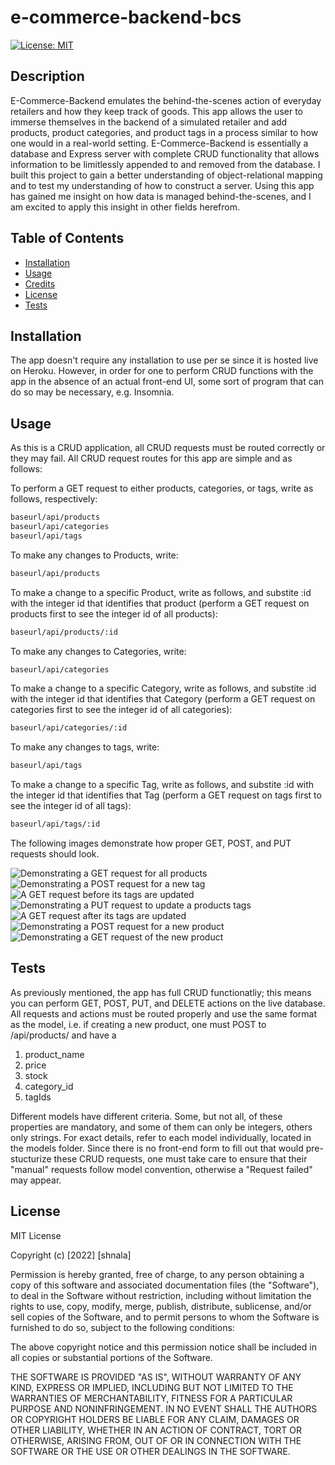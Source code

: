 # e-commerce-backend-bcs

[![License: MIT](https://img.shields.io/badge/License-MIT-yellow.svg)](https://opensource.org/licenses/MIT)

## Description

E-Commerce-Backend emulates the behind-the-scenes action of everyday retailers and how they keep track of goods. This app allows the user to immerse themselves in the backend of a simulated retailer and add products, product categories, and product tags in a process similar to how one would in a real-world setting. E-Commerce-Backend is essentially a database and Express server with complete CRUD functionality that allows information to be limitlessly appended to and removed from the database. I built this project to gain a better understanding of object-relational mapping and to test my understanding of how to construct a server. Using this app has gained me insight on how data is managed behind-the-scenes, and I am excited to apply this insight in other fields herefrom. 

## Table of Contents

- [Installation](#installation)
- [Usage](#usage)
- [Credits](#credits)
- [License](#license)
- [Tests](#tests)

## Installation

 The app doesn't require any installation to use per se since it is hosted live on Heroku. However, in order for one to perform CRUD functions with the app in the absence of an actual front-end UI, some sort of program that can do so may be necessary, e.g. Insomnia.

## Usage

As this is a CRUD application, all CRUD requests must be routed correctly or they may fail. All CRUD request routes for this app are simple and as follows:

To perform a GET request to either products, categories, or tags, write as follows, respectively:
```md
baseurl/api/products
baseurl/api/categories
baseurl/api/tags
```
To make any changes to Products, write:
```md
baseurl/api/products
```
To make a change to a specific Product, write as follows, and substite :id with the integer id that identifies that product (perform a GET request on products first to see the integer id of all products):
```md
baseurl/api/products/:id
```
To make any changes to Categories, write:
```md
baseurl/api/categories
```
To make a change to a specific Category, write as follows, and substite :id with the integer id that identifies that Category (perform a GET request on categories first to see the integer id of all categories):
```md
baseurl/api/categories/:id
```
To make any changes to tags, write:
```md
baseurl/api/tags
```
To make a change to a specific Tag, write as follows, and substite :id with the integer id that identifies that Tag (perform a GET request on tags first to see the integer id of all tags):
```md
baseurl/api/tags/:id
```

The following images demonstrate how proper GET, POST, and PUT requests should look.

![Demonstrating a GET request for all products](./assets/images/demo-01.PNG)
![Demonstrating a POST request for a new tag](./assets/images/demo-02.PNG)
![A GET request before its tags are updated](./assets/images/demo-03.PNG)
![Demonstrating a PUT request to update a products tags](./assets/images/demo-04.PNG)
![A GET request after its tags are updated](./assets/images/demo-05.PNG)
![Demonstrating a POST request for a new product](./assets/images/demo-06.PNG)
![Demonstrating a GET request of the new product](./assets/images/demo-07.PNG)


## Tests

As previously mentioned, the app has full CRUD functionatliy; this means you can perform GET, POST, PUT, and DELETE actions on the live database. All requests and actions must be routed properly and use the same format as the model, i.e. if creating a new product, one must POST to /api/products/ and have a 
1. product_name
2. price
3. stock
4. category_id
5. tagIds

Different models have different criteria. Some, but not all, of these properties are mandatory, and some of them can only be integers, others only strings. For exact details, refer to each model individually, located in the models folder. Since there is no front-end form to fill out that would pre-stucturize these CRUD requests, one must take care to ensure that their "manual" requests follow model convention, otherwise a "Request failed" may appear.


## License

MIT License

Copyright (c) [2022] [shnala]

Permission is hereby granted, free of charge, to any person obtaining a copy
of this software and associated documentation files (the "Software"), to deal
in the Software without restriction, including without limitation the rights
to use, copy, modify, merge, publish, distribute, sublicense, and/or sell
copies of the Software, and to permit persons to whom the Software is
furnished to do so, subject to the following conditions:

The above copyright notice and this permission notice shall be included in all
copies or substantial portions of the Software.

THE SOFTWARE IS PROVIDED "AS IS", WITHOUT WARRANTY OF ANY KIND, EXPRESS OR
IMPLIED, INCLUDING BUT NOT LIMITED TO THE WARRANTIES OF MERCHANTABILITY,
FITNESS FOR A PARTICULAR PURPOSE AND NONINFRINGEMENT. IN NO EVENT SHALL THE
AUTHORS OR COPYRIGHT HOLDERS BE LIABLE FOR ANY CLAIM, DAMAGES OR OTHER
LIABILITY, WHETHER IN AN ACTION OF CONTRACT, TORT OR OTHERWISE, ARISING FROM,
OUT OF OR IN CONNECTION WITH THE SOFTWARE OR THE USE OR OTHER DEALINGS IN THE
SOFTWARE.